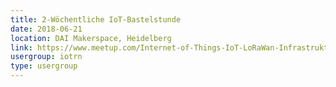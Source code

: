 ```yaml
---
title: 2-Wöchentliche IoT-Bastelstunde
date: 2018-06-21
location: DAI Makerspace, Heidelberg
link: https://www.meetup.com/Internet-of-Things-IoT-LoRaWan-Infrastruktur-4-RheinNeckar/events/wgskdpyxjbcc/
usergroup: iotrn
type: usergroup
---
```

